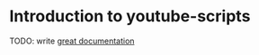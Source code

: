 # Introduction to youtube-scripts

TODO: write [great documentation](http://jacobian.org/writing/what-to-write/)

